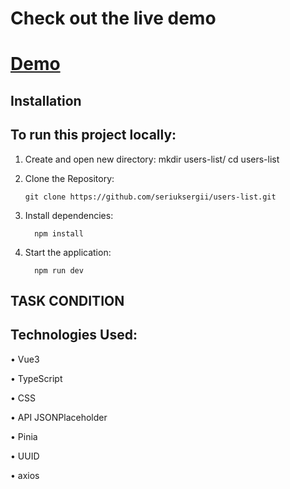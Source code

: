 # Check out the live demo

# [Demo](https://users-list-ijyz3sbxe-seriuksergiis-projects.vercel.app)

## Installation

## To run this project locally:

1.	Create and open new directory: mkdir users-list/ cd users-list

2.	Clone the Repository:

        git clone https://github.com/seriuksergii/users-list.git

3.	Install dependencies:

          npm install

4.	Start the application:
 
          npm run dev

 ## TASK CONDITION
 


## Technologies Used:

•	Vue3

•	TypeScript

•	CSS

•        API JSONPlaceholder

•        Pinia

•        UUID

•        axios
